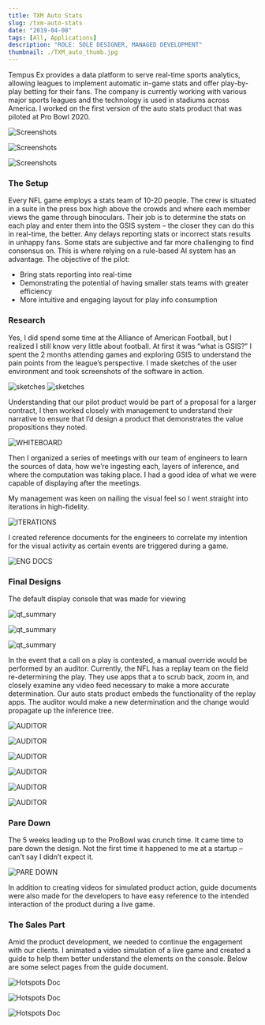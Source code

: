 ```yaml
---
title: TXM Auto Stats
slug: /txm-auto-stats
date: "2019-04-08"
tags: [All, Applications]
description: "ROLE: SOLE DESIGNER, MANAGED DEVELOPMENT"
thumbnail: ./TXM_auto_thumb.jpg
---
```


Tempus Ex provides a data platform to serve real-time sports analytics, allowing leagues to implement automatic in-game stats and offer play-by-play betting for their fans. The company is currently working with various major sports leagues and the technology is used in stadiums across America. I worked on the first version of the auto stats product that was piloted at Pro Bowl 2020.

<div className="kg-card kg-image-card kg-width-full kg-desktop">

![Screenshots](./first_view.jpg)

</div>

<div className="kg-card kg-image-card kg-width-full kg-mobile">

![Screenshots](./first-view-1.jpg)

</div>

<div className="kg-card kg-image-card kg-width-full kg-mobile">

![Screenshots](./first-view-2.jpg)

</div>

### The Setup

Every NFL game employs a stats team of 10-20 people. The crew is situated in a suite in the press box high above the crowds and where each member views the game through binoculars. Their job is to determine the stats on each play and enter them into the GSIS system – the closer they can do this in real-time, the better. Any delays reporting stats or incorrect stats results in unhappy fans. Some stats are subjective and far more challenging to find consensus on. This is where relying on a rule-based AI system has an advantage. The objective of the pilot:

- Bring stats reporting into real-time
- Demonstrating the potential of having smaller stats teams with greater efficiency
- More intuitive and engaging layout for play info consumption

### Research

Yes, I did spend some time at the Alliance of American Football, but I realized I still know very little about football. At first it was “what is GSIS?” I spent the 2 months attending games and exploring GSIS to understand the pain points from the league’s perspective. I made sketches of the user environment and took screenshots of the software in action.

<div className="kg-card kg-image-card kg-width-wide">

![sketches](./crew_sketches.jpg)
![sketches](./gsis-screen.jpg)

</div>

Understanding that our pilot product would be part of a proposal for a larger contract, I then worked closely with management to understand their narrative to ensure that I’d design a product that demonstrates the value propositions they noted.

<div className="kg-card kg-image-card kg-width-full">

![WHITEBOARD](./whiteboard.jpg)

</div>

Then I organized a series of meetings with our team of engineers to learn the sources of data, how we’re ingesting each, layers of inference, and where the computation was taking place. I had a good idea of what we were capable of displaying after the meetings.

My management was keen on nailing the visual feel so I went straight into iterations in high-fidelity.

<div className="kg-card kg-image-card kg-width-full">

![ITERATIONS](./iterations.jpg)

</div>

I created reference documents for the engineers to correlate my intention for the visual activity as certain events are triggered during a game.

<div className="kg-card kg-image-card kg-width-full">

![ENG DOCS](./engineering_docs.jpg)

</div>

### Final Designs

The default display console that was made for viewing

<div className="kg-card kg-image-card kg-width-full">

![qt_summary](./final_designs_1.jpg)

</div>

<div className="kg-card kg-image-card kg-width-med">

![qt_summary](./quarter-summary.jpg)

</div>

<div className="kg-card kg-image-card kg-width-full">

![qt_summary](./final_designs_2.jpg)

</div>

In the event that a call on a play is contested, a manual override would be performed by an auditor. Currently, the NFL has a replay team on the field re-determining the play. They use apps that a to scrub back, zoom in, and closely examine any video feed necessary to make a more accurate determination. Our auto stats product embeds the functionality of the replay apps. The auditor would make a new determination and the change would propagate up the inference tree.

<div className="kg-card kg-image-card kg-width-full kg-desktop">

![AUDITOR](./auditor-desktop-view1.jpg)

</div>

<div className="kg-card kg-image-card kg-width-full kg-desktop">

![AUDITOR](./auditor-desktop-view2.jpg)

</div>

<div className="kg-card kg-image-card kg-width-full kg-mobile">

![AUDITOR](./auditor-view1.jpg)

</div>

<div className="kg-card kg-image-card kg-width-full kg-mobile">

![AUDITOR](./auditor-view2.jpg)

</div>

<div className="kg-card kg-image-card kg-width-full kg-mobile">

![AUDITOR](./auditor-view3.jpg)

</div>

<div className="kg-card kg-image-card kg-width-full kg-mobile">

![AUDITOR](./auditor-view4.jpg)

</div>

### Pare Down

The 5 weeks leading up to the ProBowl was crunch time. It came time to pare down the design. Not the first time it happened to me at a startup – can’t say I didn’t expect it.

<div className="kg-card kg-image-card kg-width-full">

![PARE DOWN](./pare_down.jpg)

</div>

In addition to creating videos for simulated product action, guide documents were also made for the developers to have easy reference to the intended interaction of the product during a live game.

### The Sales Part

Amid the product development, we needed to continue the engagement with our clients. I animated a video simulation of a live game and created a guide to help them better understand the elements on the console. Below are some select pages from the guide document.

<div className="kg-card kg-image-card kg-width-wide">

![Hotspots Doc](./sales_guide_1.jpg)

</div>

<div className="kg-card kg-image-card kg-width-wide">

![Hotspots Doc](./sales_guide_2.jpg)

</div>

<div className="kg-card kg-image-card kg-width-wide">

![Hotspots Doc](./sales_guide_3.jpg)

</div>
